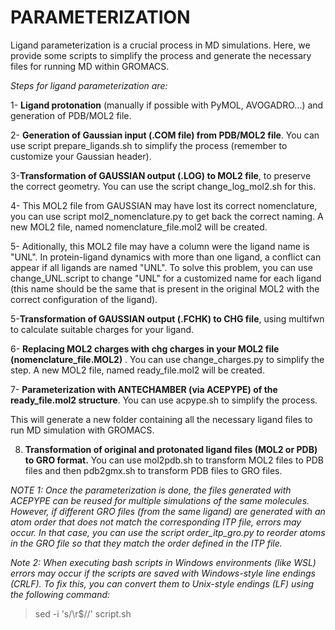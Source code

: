 # PARAMETERIZATION

Ligand parameterization is a crucial process in MD simulations. Here, we provide some scripts to simplify the process and generate the necessary files for running MD within GROMACS. 

*Steps for ligand parameterization are:*

1- **Ligand protonation** (manually if possible with PyMOL, AVOGADRO...) and generation of PDB/MOL2 file. 

2- **Generation of Gaussian input (.COM file) from PDB/MOL2 file**. You can use script prepare_ligands.sh to simplify the process (remember to customize your Gaussian header). 

3-**Transformation of GAUSSIAN output (.LOG) to MOL2 file**, to preserve the correct geometry. You can use the script change_log_mol2.sh for this. 

4- This MOL2 file from GAUSSIAN may have lost its correct nomenclature, you can use script mol2_nomenclature.py to get back the correct naming. A new MOL2 file, named nomenclature_file.mol2 will be created. 

5- Aditionally, this MOL2 file may have a column were the ligand name is "UNL". In protein-ligand dynamics with more than one ligand, a conflict can appear if all ligands are named "UNL". To solve this problem, you can use change_UNL.script to change "UNL" for a customized name for each ligand (this name should be the same that is present in the original MOL2 with the correct configuration of the ligand).

5-**Transformation of GAUSSIAN output (.FCHK) to CHG file**, using multifwn to calculate suitable charges for your ligand.

6- **Replacing MOL2 charges  with chg charges in your MOL2 file (nomenclature_file.MOL2)** . You can use change_charges.py to simplify the step. A new MOL2 file, named ready_file.mol2 will be created. 

7- **Parameterization with ANTECHAMBER (via ACEPYPE) of the ready_file.mol2 structure**. You can use acpype.sh to simplify the process. 

This will generate a new folder containing all the necessary ligand files to run MD simulation with GROMACS. 

8. **Transformation of original and protonated ligand files (MOL2 or PDB) to GRO format.** You can use mol2pdb.sh to transform MOL2 files to PDB files and then pdb2gmx.sh to transform PDB files to GRO files. 

*NOTE 1: Once the parameterization is done, the files generated with ACEPYPE can be reused for multiple simulations of the same molecules. However, if different GRO files (from the same ligand) are generated with an atom order that does not match the corresponding ITP file, errors may occur. In that case, you can use the script order_itp_gro.py to reorder atoms in the GRO file so that they match the order defined in the ITP file.*

*Note 2: When executing bash scripts in Windows environments (like WSL) errors may occur if the scripts are saved with Windows-style line endings (CRLF). To fix this, you can convert them to Unix-style endings (LF) using the following command:*

> sed -i 's/\r$//' script.sh









